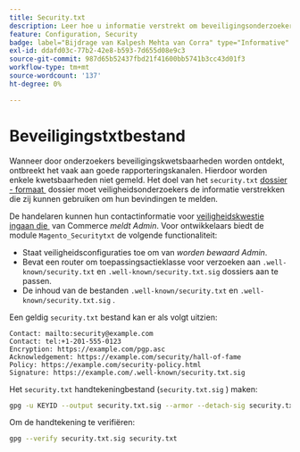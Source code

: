 ```yaml
---
title: Security.txt
description: Leer hoe u informatie verstrekt om beveiligingsonderzoekers te helpen kwetsbaarheden te melden.
feature: Configuration, Security
badge: label="Bijdrage van Kalpesh Mehta van Corra" type="Informative" url="https://solutionpartners.adobe.com/s/directory/detail/corra" tooltip="Kalpesh Mehta"
exl-id: ddafd03c-77b2-42e8-b593-7d655d08e9c3
source-git-commit: 987d65b52437fbd21f41600bb5741b3cc43d01f3
workflow-type: tm+mt
source-wordcount: '137'
ht-degree: 0%

---
```


# Beveiligingstxtbestand

Wanneer door onderzoekers beveiligingskwetsbaarheden worden ontdekt, ontbreekt het vaak aan goede rapporteringskanalen. Hierdoor worden enkele kwetsbaarheden niet gemeld. Het doel van het `security.txt` [&#x200B; dossier - formaat &#x200B;](https://datatracker.ietf.org/doc/html/draft-foudil-securitytxt-09) dossier moet veiligheidsonderzoekers de informatie verstrekken die zij kunnen gebruiken om hun bevindingen te melden.

De handelaren kunnen hun contactinformatie voor [&#x200B; veiligheidskwestie ingaan die &#x200B;](https://experienceleague.adobe.com/nl/docs/commerce-admin/systems/security/security-issue-reporting) van Commerce _meldt Admin_. Voor ontwikkelaars biedt de module `Magento_Securitytxt` de volgende functionaliteit:

- Staat veiligheidsconfiguraties toe om van _worden bewaard Admin_.
- Bevat een router om toepassingsactieklasse voor verzoeken aan `.well-known/security.txt` en `.well-known/security.txt.sig` dossiers aan te passen.
- De inhoud van de bestanden `.well-known/security.txt` en `.well-known/security.txt.sig` .

Een geldig `security.txt` bestand kan er als volgt uitzien:

```text
Contact: mailto:security@example.com
Contact: tel:+1-201-555-0123
Encryption: https://example.com/pgp.asc
Acknowledgement: https://example.com/security/hall-of-fame
Policy: https://example.com/security-policy.html
Signature: https://example.com/.well-known/security.txt.sig
```

Het `security.txt` handtekeningbestand (`security.txt.sig` ) maken:

```bash
gpg -u KEYID --output security.txt.sig --armor --detach-sig security.txt
```

Om de handtekening te verifiëren:

```bash
gpg --verify security.txt.sig security.txt
```

